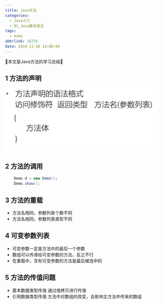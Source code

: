 ```yaml
---
title: Java方法
categories:
  - Java入门
  - 01_Java基本语法
tags:
  - muke
abbrlink: 16735
date: 2019-11-26 14:00:04
---
```


:star2:本文是Java方法的学习总结:star2:

<!-- more -->

## 1 方法的声明

![图片](/images/011_07_01.png)

## 2 方法的调用

```java
    Demo d = new Demo();
    Demo.show();
```

## 3 方法的重载

- 方法名相同，参数列表个数不同
- 方法名相同，参数列表类型不同

## 4 可变参数列表

- 可变参数一定是方法中的最后一个参数
- 数组可以传递给可变参数的方法，反之不行
- 在重载中，含有可变参数的方法是最后被选中的

## 5 方法的传值问题

- 基本数据类型传值
  通过值拷贝进行传值
- 引用数据类型传值
  方法中对数组的改变，会影响主方法中传来的数组
